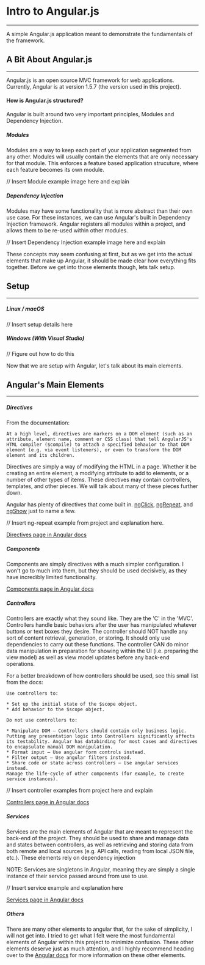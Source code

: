 # Intro to Angular.js
-----
A simple Angular.js application meant to demonstrate the fundamentals of the framework.

## A Bit About Angular.js
----
Angular.js is an open source MVC framework for web applications. Currently, Angular is at version 1.5.7 (the version used in this project).

#### How is Angular.js structured?
Angular is built around two very important principles, Modules and Dependency Injection.
##### Modules
Modules are a way to keep each part of your application segmented from any other. Modules will usually contain the elements that are only necessary for that module. This enforces a feature based application strucuture, where each feature becomes its own module.

// Insert Module example image here and explain

##### Dependency Injection
Modules may have some functionality that is more abstract than their own use case. For these instances, we can use Angular's built in Dependency Injection framework. Angular registers all modules within a project, and allows them to be re-used within other modules.

// Insert Dependency Injection example image here and explain

These concepts may seem confusing at first, but as we get into the actual elements that make up Angular, it should be made clear how everything fits together. Before we get into those elements though, lets talk setup.

## Setup
-----
##### Linux / macOS
// Insert setup details here
##### Windows (With Visual Studio)
// Figure out how to do this

Now that we are setup with Angular, let's talk about its main elements.

## Angular's Main Elements
----
##### Directives
From the documentation:
````
At a high level, directives are markers on a DOM element (such as an attribute, element name, comment or CSS class) that tell AngularJS's HTML compiler ($compile) to attach a specified behavior to that DOM element (e.g. via event listeners), or even to transform the DOM element and its children.
````
Directives are simply a way of modifying the HTML in a page. Whether it be creating an entire element, a modifying attribute to add to elements, or a number of other types of items. These directives may contain controllers, templates, and other pieces. We will talk about many of these pieces further down.

Angular has plenty of directives that come built in. [ngClick](https://docs.angularjs.org/api/ng/directive/ngClick), [ngRepeat](https://docs.angularjs.org/api/ng/directive/ngRepeat), and [ngShow](https://docs.angularjs.org/api/ng/directive/ngShow) just to name a few.

// Insert ng-repeat example from project and explanation here.

[Directives page in Angular docs](https://docs.angularjs.org/guide/directive)

##### Components
Components are simply directives with a much simpler configuration. I won't go to much into them, but they should be used decisively, as they have incredibly limited functionality.

[Components page in Angular docs](https://docs.angularjs.org/guide/component)

##### Controllers
Controllers are exactly what they sound like. They are the 'C' in the 'MVC'. Controllers handle basic behaviors after the user has manipulated whatever buttons or text boxes they desire. The controller should NOT handle any sort of content retrieval, generation, or storing. It should only use dependencies to carry out these functions. The controller CAN do minor data manipulation in preparation for showing within the UI (i.e. preparing the view model) as well as view model updates before any back-end operations.

For a better breakdown of how controllers should be used, see this small list from the docs:
```
Use controllers to:

* Set up the initial state of the $scope object.
* Add behavior to the $scope object.

Do not use controllers to:

* Manipulate DOM — Controllers should contain only business logic. Putting any presentation logic into Controllers significantly affects its testability. Angular has databinding for most cases and directives to encapsulate manual DOM manipulation.
* Format input — Use angular form controls instead.
* Filter output — Use angular filters instead.
* Share code or state across controllers — Use angular services instead.
Manage the life-cycle of other components (for example, to create service instances).
```

// Insert controller examples from project here and explain

[Controllers page in Angular docs](https://docs.angularjs.org/guide/controller)

##### Services
Services are the main elements of Angular that are meant to represent the back-end of the project. They should be used to share and manage data and states between controllers, as well as retrieving and storing data from both remote and local sources (e.g. API calls, reading from local JSON file, etc.). These elements rely on dependency injection

NOTE: Services are singletons in Angular, meaning they are simply a single instance of their service passed around from use to use.

// Insert service example and explanation here

[Services page in Angular docs](https://docs.angularjs.org/guide/services)

##### Others
There are many other elements to angular that, for the sake of simplicity, I will not get into. I tried to get what I felt were the most fundamental elements of Angular within this project to minimize confusion. These other elements deserve just as much attention, and I highly recommend heading over to the [Angular docs](https://docs.angularjs.org/guide) for more information on these other elements. 